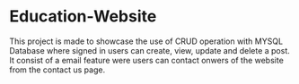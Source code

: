 # Education-Website

This project is made to showcase the use of CRUD operation with MYSQL Database where signed in users can create, view, update and delete a post.
It consist of a email feature were users can contact onwers of the website from the contact us page.

